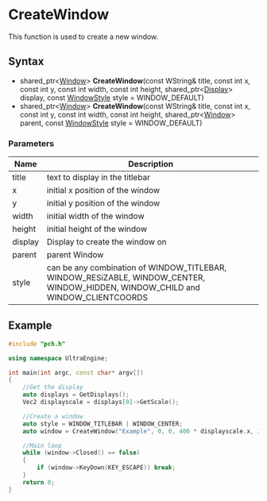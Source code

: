 # CreateWindow #
This function is used to create a new window.

## Syntax ##
- shared_ptr<[Window](Window.md)\> **CreateWindow**(const WString& title, const int x, const int y, const int width, const int height, shared_ptr<[Display](Display.md)\> display, const [WindowStyle](Window.md) style = WINDOW_DEFAULT)
- shared_ptr<[Window](Window.md)\> **CreateWindow**(const WString& title, const int x, const int y, const int width, const int height, shared_ptr<[Window](Window.md)\> parent, const [WindowStyle](Window.md) style = WINDOW_DEFAULT)

### Parameters ###
| Name | Description |
| ------ | ------ |
| title | text to display in the titlebar |
| x | initial x position of the window |
| y | initial y position of the window |
| width | initial width of the window |
| height | initial height of the window |
| display | Display to create the window on |
| parent | parent Window |
| style | can be any combination of WINDOW_TITLEBAR, WINDOW_RESiZABLE, WINDOW_CENTER, WINDOW_HIDDEN, WINDOW_CHILD and WINDOW_CLIENTCOORDS |

## Example ##
```c++
#include "pch.h"

using namespace UltraEngine;

int main(int argc, const char* argv[])
{
    //Get the display
    auto displays = GetDisplays();
    Vec2 displayscale = displays[0]->GetScale();

    //Create a window
    auto style = WINDOW_TITLEBAR | WINDOW_CENTER;
    auto window = CreateWindow("Example", 0, 0, 400 * displayscale.x, 300 * displayscale.y, displays[0], style);

    //Main loop
    while (window->Closed() == false)
    {
        if (window->KeyDown(KEY_ESCAPE)) break;
    }
    return 0;
}
```
